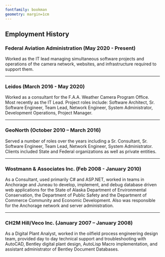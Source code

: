 ```yaml
---
fontfamily: bookman
geometry: margin=1cm
---
```


## Employment History

### Federal Aviation Administration (May 2020 - Present)
Worked as the IT lead managing simultaneous software projects and operations of the camera network, websites, and infrastructure required to support them.

---
### Leidos (March 2016 - May 2020)
Worked as a consultant for the F.A.A. Weather Camera Program Office. Most recently as the IT Lead. Project roles include:  Software Architect, Sr. Software Engineer, Team Lead, Network Engineer, System Administrator, Development Operations, Project Manager.  

---

### GeoNorth (October  2010 – March 2016)
Served a number of roles over the years including a Sr. Consultant, Sr. Software Engineer, Team Lead, Network Engineer, System Administrator. Clients included State and Federal organizations as well as private entities.  

---

### Wostmann & Associates Inc. (Feb 2008 - January 2010)
As a Consultant, used primarily C# and ASP.NET, worked in teams in Anchorage and Juneau to develop, implement, and debug database driven web applications for the State of Alaska Department of Environmental Conservation, the Department of Public Safety and the Department of Commerce Community and Economic Development. Also was responsible for the Anchorage network and server administration.

---

### CH2M Hill/Veco Inc. (January 2007 – January 2008)
As a Digital Plant Analyst, worked in the oilfield process engineering design team, provided day to day technical support and troubleshooting with AutoCAD, Bentley digital plant design, AutoLisp Macro implementation, and assistant administrator of Bentley Document Databases.
